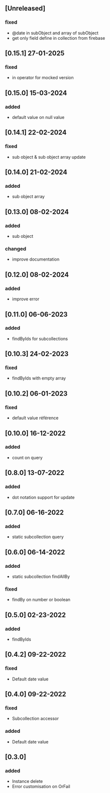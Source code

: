 ## [Unreleased]
### fixed
- @date in subObject and array of subObject
- get only field define in collection from firebase

## [0.15.1] 27-01-2025
### fixed
- in operator for mocked version

## [0.15.0] 15-03-2024
### added
- default value on null value

## [0.14.1] 22-02-2024
### fixed
- sub object & sub object array update

## [0.14.0] 21-02-2024
### added
- sub object array

## [0.13.0] 08-02-2024
### added
- sub object
### changed
- improve documentation

## [0.12.0] 08-02-2024
### added
- improve error

## [0.11.0] 06-06-2023
### added
- findByIds for subcollections

## [0.10.3] 24-02-2023
### fixed
- findByIds with empty array

## [0.10.2] 06-01-2023
### fixed
- default value référence

## [0.10.0] 16-12-2022
### added
- count on query

## [0.8.0] 13-07-2022
### added
- dot notation support for update

## [0.7.0] 06-16-2022
### added
- static subcollection query

## [0.6.0] 06-14-2022
### added
- static subcollection findAllBy
### fixed
- findBy on number or boolean

## [0.5.0] 02-23-2022
### added
- findByIds

## [0.4.2] 09-22-2022
### fixed
- Default date value

## [0.4.0] 09-22-2022
### fixed
- Subcollection accessor
### added
- Default date value

## [0.3.0]
### added
- Instance delete
- Error customisation on OrFail